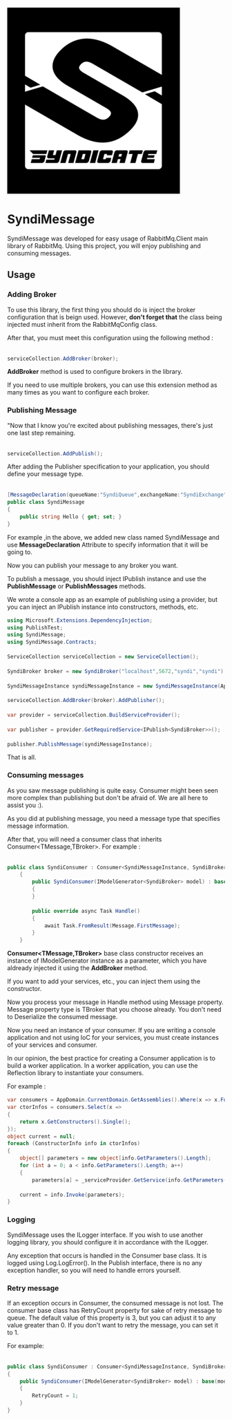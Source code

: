 ![N|Solid](./syndicate-logo.png)

# SyndiMessage

SyndiMessage was developed for easy usage of RabbitMq.Client main library of RabbitMq. 
Using this project, you will enjoy publishing and consuming messages.

## Usage

### Adding Broker
To use this library, the first thing you should do is inject the broker configuration that is beign used. However, **don't forget that** the class being injected must inherit from the RabbitMqConfig class.

After that, you must meet this configuration using the following method :

```cs

serviceCollection.AddBroker(broker);

```

**AddBroker** method is used to configure brokers in the library.

If you need to use multiple brokers, you can use this extension method as many times as you want to configure each broker.


### Publishing Message

"Now that I know you're excited about publishing messages, there's just one last step remaining.

```cs

serviceCollection.AddPublish();

```

After adding the Publisher specification to your application, you should define your message type.

```cs

[MessageDeclaration(queueName:"SyndiQueue",exchangeName:"SyndiExchange",routingKey:"",exchangeType:ExchangeTypes.topic,prefetchCount:0)]
public class SyndiMessage
{
    public string Hello { get; set; }
}

```


For example ,in the above, we added new class named SyndiMessage and use **MessageDeclaration** Attribute to specify information that it will be going to.


Now you can publish your message to any broker you want.

To publish a message, you should inject IPublish instance and use the **PublishMessage** or **PublishMessages** methods.

We wrote a console app as an example of publishing using a provider, but you can inject an IPublish instance into constructors, methods, etc.

```cs
using Microsoft.Extensions.DependencyInjection;
using PublishTest;
using SyndiMessage;
using SyndiMessage.Contracts;

ServiceCollection serviceCollection = new ServiceCollection();

SyndiBroker broker = new SyndiBroker("localhost",5672,"syndi","syndi");

SyndiMessageInstance syndiMessageInstance = new SyndiMessageInstance(AppDomain.CurrentDomain.FriendlyName);

serviceCollection.AddBroker(broker).AddPublisher();

var provider = serviceCollection.BuildServiceProvider();

var publisher = provider.GetRequiredService<IPublish<SyndiBroker>>();

publisher.PublishMessage(syndiMessageInstance);

```

That is all.


### Consuming messages

As you saw message publishing is quite easy. Consumer might been seen more complex than publishing but don't be afraid of. We are all here to assist you :).


As you did at publishing message, you need a message type that specifies message information.

After that, you will need a consumer class that inherits Consumer<TMessage,TBroker>. For example :

```cs

public class SyndiConsumer : Consumer<SyndiMessageInstance, SyndiBroker>
    {
        public SyndiConsumer(IModelGenerator<SyndiBroker> model) : base(model)
        {
        }

        public override async Task Handle()
        {
            await Task.FromResult(Message.FirstMessage);
        }
    }

```

**Consumer<TMessage,TBroker>** base class constructor receives an instance of IModelGenerator<SyndiBroker> instance as a parameter, which you have aldready injected it using the **AddBroker** method.

If you want to add your services, etc., you can inject them using the constructor.

Now you process your message in Handle method using Message property. Message property type is TBroker that you choose already. You don't need to Deserialize the consumed message.

Now you need an instance of your consumer. If you are writing a console application and not using IoC for your services, you must create instances of your services and consumer.

In our opinion, the best practice for creating a Consumer application is to build a worker application. In a worker application, you can use the Reflection library to instantiate your consumers.

For example : 

```cs
var consumers = AppDomain.CurrentDomain.GetAssemblies().Where(x => x.FullName.StartsWith("xxx.Consumer")).First().GetTypes().Where(x=>x.BaseType!.IsGenericType && x.BaseType!.GetGenericTypeDefinition()==typeof(Consumer<,>) ).ToList();
var ctorInfos = consumers.Select(x =>
{
    return x.GetConstructors().Single();
});
object current = null;
foreach (ConstructorInfo info in ctorInfos)
{
    object[] parameters = new object[info.GetParameters().Length];
    for (int a = 0; a < info.GetParameters().Length; a++)
    {
        parameters[a] = _serviceProvider.GetService(info.GetParameters()[a].ParameterType);
    
    current = info.Invoke(parameters);
}

```


### Logging

SyndiMessage uses the ILogger interface. If you wish to use another logging library, you should configure it in accordance with the ILogger.

Any exception that occurs is handled in the Consumer base class. It is logged using Log.LogError().
In the Publish interface, there is no any exception handler, so you will need to handle errors yourself.

### Retry message

If an exception occurs in Consumer, the consumed message is not lost. The consumer base class has RetryCount property for sake of retry message to queue.
The default value of this property is 3, but you can adjust it to any value greater than 0. If you don't want to retry the message, you can set it to 1.

For example:

```cs

public class SyndiConsumer : Consumer<SyndiMessageInstance, SyndiBroker>
{
    public SyndiConsumer(IModelGenerator<SyndiBroker> model) : base(model)
    {
        RetryCount = 1;
    }
}

```
